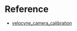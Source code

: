# Reference
- [velocyne_camera_calibration](https://github.com/Sadaku1993/velodyne_camera_calibration/tree/master)
